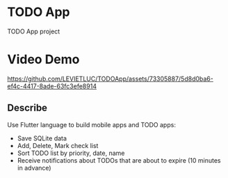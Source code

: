 # TODO App

TODO App project

# Video Demo

https://github.com/LEVIETLUC/TODOApp/assets/73305887/5d8d0ba6-ef4c-4417-8ade-63fc3efe8914

## Describe

Use Flutter language to build mobile apps and TODO apps:
- Save SQLite data
- Add, Delete, Mark check list
- Sort TODO list by priority, date, name
- Receive notifications about TODOs that are about to expire (10 minutes in advance)
